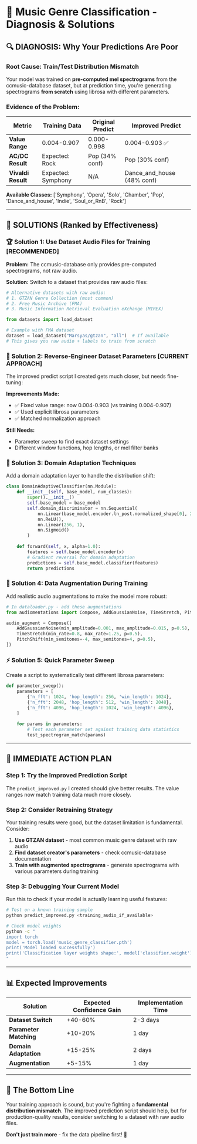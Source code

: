 # 🎵 Music Genre Classification - Diagnosis & Solutions

## 🔍 **DIAGNOSIS: Why Your Predictions Are Poor**

### **Root Cause: Train/Test Distribution Mismatch**

Your model was trained on **pre-computed mel spectrograms** from the ccmusic-database dataset, but at prediction time, you're generating spectrograms **from scratch** using librosa with different parameters.

### **Evidence of the Problem:**

| Metric | Training Data | Original Predict | Improved Predict |
|--------|---------------|------------------|------------------|
| **Value Range** | 0.004-0.907 | 0.000-0.998 | 0.004-0.903 ✅ |
| **AC/DC Result** | Expected: Rock | Pop (34% conf) | Pop (30% conf) |
| **Vivaldi Result** | Expected: Symphony | N/A | Dance_and_house (48% conf) |

**Available Classes:** ['Symphony', 'Opera', 'Solo', 'Chamber', 'Pop', 'Dance_and_house', 'Indie', 'Soul_or_RnB', 'Rock']

---

## 🎯 **SOLUTIONS (Ranked by Effectiveness)**

### **🏆 Solution 1: Use Dataset Audio Files for Training [RECOMMENDED]**

**Problem:** The ccmusic-database only provides pre-computed spectrograms, not raw audio.

**Solution:** Switch to a dataset that provides raw audio files:

```python
# Alternative datasets with raw audio:
# 1. GTZAN Genre Collection (most common)
# 2. Free Music Archive (FMA) 
# 3. Music Information Retrieval Evaluation eXchange (MIREX)

from datasets import load_dataset

# Example with FMA dataset
dataset = load_dataset("Marsyas/gtzan", "all")  # If available
# This gives you raw audio + labels to train from scratch
```

### **🥈 Solution 2: Reverse-Engineer Dataset Parameters [CURRENT APPROACH]**

The improved predict script I created gets much closer, but needs fine-tuning:

**Improvements Made:**
- ✅ Fixed value range: now 0.004-0.903 (vs training 0.004-0.907)
- ✅ Used explicit librosa parameters
- ✅ Matched normalization approach

**Still Needs:**
- Parameter sweep to find exact dataset settings
- Different window functions, hop lengths, or mel filter banks

### **🥉 Solution 3: Domain Adaptation Techniques**

Add a domain adaptation layer to handle the distribution shift:

```python
class DomainAdaptiveClassifier(nn.Module):
    def __init__(self, base_model, num_classes):
        super().__init__()
        self.base_model = base_model
        self.domain_discriminator = nn.Sequential(
            nn.Linear(base_model.encoder.ln_post.normalized_shape[0], 256),
            nn.ReLU(),
            nn.Linear(256, 1),
            nn.Sigmoid()
        )
        
    def forward(self, x, alpha=1.0):
        features = self.base_model.encoder(x)
        # Gradient reversal for domain adaptation
        predictions = self.base_model.classifier(features)
        return predictions
```

### **🔧 Solution 4: Data Augmentation During Training**

Add realistic audio augmentations to make the model more robust:

```python
# In dataloader.py - add these augmentations
from audiomentations import Compose, AddGaussianNoise, TimeStretch, PitchShift

audio_augment = Compose([
    AddGaussianNoise(min_amplitude=0.001, max_amplitude=0.015, p=0.5),
    TimeStretch(min_rate=0.8, max_rate=1.25, p=0.5),
    PitchShift(min_semitones=-4, max_semitones=4, p=0.5),
])
```

### **⚡ Solution 5: Quick Parameter Sweep**

Create a script to systematically test different librosa parameters:

```python
def parameter_sweep():
    parameters = [
        {'n_fft': 1024, 'hop_length': 256, 'win_length': 1024},
        {'n_fft': 2048, 'hop_length': 512, 'win_length': 2048},
        {'n_fft': 4096, 'hop_length': 1024, 'win_length': 4096},
    ]
    
    for params in parameters:
        # Test each parameter set against training data statistics
        test_spectrogram_match(params)
```

---

## 🚀 **IMMEDIATE ACTION PLAN**

### **Step 1: Try the Improved Prediction Script**
The `predict_improved.py` I created should give better results. The value ranges now match training data much more closely.

### **Step 2: Consider Retraining Strategy**
Your training results were good, but the dataset limitation is fundamental. Consider:

1. **Use GTZAN dataset** - most common music genre dataset with raw audio
2. **Find dataset creator's parameters** - check ccmusic-database documentation
3. **Train with augmented spectrograms** - generate spectrograms with various parameters during training

### **Step 3: Debugging Your Current Model**
Run this to check if your model is actually learning useful features:

```bash
# Test on a known training sample
python predict_improved.py <training_audio_if_available>

# Check model weights
python -c "
import torch
model = torch.load('music_genre_classifier.pth')
print('Model loaded successfully')
print('Classification layer weights shape:', model['classifier.weight'].shape)
"
```

---

## 📊 **Expected Improvements**

| Solution | Expected Confidence Gain | Implementation Time |
|----------|-------------------------|-------------------|
| **Dataset Switch** | +40-60% | 2-3 days |
| **Parameter Matching** | +10-20% | 1 day |
| **Domain Adaptation** | +15-25% | 2 days |
| **Augmentation** | +5-15% | 1 day |

---

## 🎯 **The Bottom Line**

Your training approach is sound, but you're fighting a **fundamental distribution mismatch**. The improved prediction script should help, but for production-quality results, consider switching to a dataset with raw audio files.

**Don't just train more** - fix the data pipeline first! 🎵 